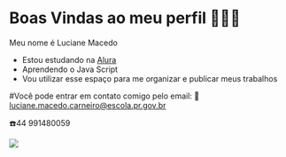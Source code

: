 # Boas Vindas ao meu perfil 💙👨‍🎓

Meu nome é Luciane Macedo
- Estou estudando na [Alura](https://www.alura.com.br)
- Aprendendo o Java Script
- Vou utilizar esse espaço para me organizar e publicar meus trabalhos

#Você pode entrar em contato comigo pelo email:
📧luciane.macedo.carneiro@escola.pr.gov.br

☎️44 991480059

![](https://media1.tenor.com/m/dFEm4PSPNUgAAAAC/the-little-lulu-show-little-lulu.gif)
<!--
**lucianemacedo7/lucianemacedo7** is a ✨ _special_ ✨ repository because its `README.md` (this file) appears on your GitHub profile.

Here are some ideas to get you started:

- 🔭 I’m currently working on ...
- 🌱 I’m currently learning ...
- 👯 I’m looking to collaborate on ...
- 🤔 I’m looking for help with ...
- 💬 Ask me about ...
- 📫 How to reach me: ...
- 😄 Pronouns: ...
- ⚡ Fun fact: ...
-->
